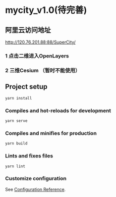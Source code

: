 # mycity_v1.0(待完善)

## 阿里云访问地址
http://120.76.201.88:88/SuperCity/

### 1 点击二维进入OpenLayers

### 2 三维Cesium （暂时不能使用）




## Project setup

```
yarn install
```

### Compiles and hot-reloads for development
```
yarn serve
```

### Compiles and minifies for production
```
yarn build
```

### Lints and fixes files
```
yarn lint
```

### Customize configuration
See [Configuration Reference](https://cli.vuejs.org/config/).

